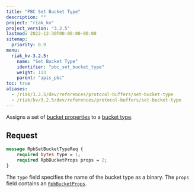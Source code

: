 ```yaml
---
title: "PBC Set Bucket Type"
description: ""
project: "riak_kv"
project_version: "3.2.5"
lastmod: 2022-12-30T00:00:00-00:00
sitemap:
  priority: 0.9
menu:
  riak_kv-3.2.5:
    name: "Set Bucket Type"
    identifier: "pbc_set_bucket_type"
    weight: 113
    parent: "apis_pbc"
toc: true
aliases:
  - /riak/3.2.5/dev/references/protocol-buffers/set-bucket-type
  - /riak/kv/3.2.5/dev/references/protocol-buffers/set-bucket-type
---
```


Assigns a set of [bucket properties]({{<baseurl>}}riak/kv/3.2.5/developing/api/protocol-buffers/set-bucket-props) to a
[bucket type]({{<baseurl>}}riak/kv/3.2.5/developing/usage/bucket-types).

## Request

```protobuf
message RpbSetBucketTypeReq {
    required bytes type = 1;
    required RpbBucketProps props = 2;
}
```

The `type` field specifies the name of the bucket type as a binary. The
`props` field contains an [`RpbBucketProps`]({{<baseurl>}}riak/kv/3.2.5/developing/api/protocol-buffers/get-bucket-props).

